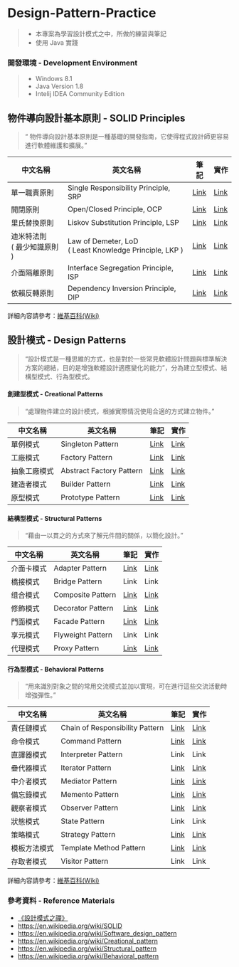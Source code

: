 # Design-Pattern-Practice
> - 本專案為學習設計模式之中，所做的練習與筆記
> - 使用 Java 實踐

### 開發環境 - Development Environment
> - Windows 8.1
> - Java Version 1.8
> - Intelij IDEA Community Edition

## 物件導向設計基本原則 - SOLID Principles
>“ 物件導向設計基本原則是一種基礎的開發指南，它使得程式設計師更容易進行軟體維護和擴展。”

| 中文名稱  | 英文名稱  | 筆記  | 實作  |
| ------------- | ------------- | ------------- |------------- |
| 單一職責原則  | Single Responsibility Principle, SRP  | [Link](https://github.com/kaiwen180509/Design-Pattern-Practice/blob/master/SOLID/SingleResponsibilityPrinciple/Notes.md "Link") | [Link](https://github.com/kaiwen180509/Design-Pattern-Practice/tree/master/SOLID/SingleResponsibilityPrinciple/Practice "Link") |
| 開閉原則  | Open/Closed Principle, OCP  | [Link](https://github.com/kaiwen180509/Design-Pattern-Practice/blob/master/SOLID/OpenClosedPrinciple/Notes.md "Link") | [Link](https://github.com/kaiwen180509/Design-Pattern-Practice/tree/master/SOLID/OpenClosedPrinciple/Practice "Link") |
| 里氏替換原則  | Liskov Substitution Principle, LSP  | [Link](https://github.com/kaiwen180509/Design-Pattern-Practice/blob/master/SOLID/LiskovSubstitutionPrinciple/Notes.md "Link") | [Link](https://github.com/kaiwen180509/Design-Pattern-Practice/tree/master/SOLID/LiskovSubstitutionPrinciple/Practice "Link") |
| 迪米特法則<br>( 最少知識原則 ) | Law of Demeter, LoD<br>( Least Knowledge Principle, LKP )  | [Link](https://github.com/kaiwen180509/Design-Pattern-Practice/blob/master/SOLID/LeastKnowledgePrinciple/Notes.md "Link") | [Link](https://github.com/kaiwen180509/Design-Pattern-Practice/tree/master/SOLID/LeastKnowledgePrinciple/Practice "Link") |
| 介面隔離原則  | Interface Segregation Principle, ISP  | [Link](https://github.com/kaiwen180509/Design-Pattern-Practice/blob/master/SOLID/InterfaceSegregationPrinciple/Notes.md "Link") | [Link](https://github.com/kaiwen180509/Design-Pattern-Practice/tree/master/SOLID/InterfaceSegregationPrinciple/Practice "Link") |
| 依賴反轉原則  | Dependency Inversion Principle, DIP  | [Link](https://github.com/kaiwen180509/Design-Pattern-Practice/blob/master/SOLID/DependencyInversionPrinciple/Notes.md "Link") | [Link](https://github.com/kaiwen180509/Design-Pattern-Practice/tree/master/SOLID/DependencyInversionPrinciple/Practice "Link") |

詳細內容請參考：[維基百科(Wiki)](https://en.wikipedia.org/wiki/SOLID)

## 設計模式 - Design Patterns
>“設計模式是一種思維的方式，也是對於一些常見軟體設計問題與標準解決方案的總結，目的是增強軟體設計適應變化的能力”，分為建立型模式、結構型模式、行為型模式。

#### 創建型模式 - Creational Patterns
>“處理物件建立的設計模式，根據實際情況使用合適的方式建立物件。”

| 中文名稱  | 英文名稱  | 筆記  | 實作  |
| ------------- | ------------- | ------------- |------------- |
| 單例模式  | Singleton Pattern  | [Link](https://github.com/kaiwen180509/Design-Pattern-Practice/blob/master/DesignPatterns/SingletonPattern/Notes.md "Link") | [Link](https://github.com/kaiwen180509/Design-Pattern-Practice/tree/master/DesignPatterns/SingletonPattern/Practice "Link") |
| 工廠模式  | Factory Pattern  | [Link](https://github.com/kaiwen180509/Design-Pattern-Practice/blob/master/DesignPatterns/FactoryPattern/Notes.md "Link") | [Link](https://github.com/kaiwen180509/Design-Pattern-Practice/tree/master/DesignPatterns/FactoryPattern/Practice "Link") |
| 抽象工廠模式  | Abstract Factory Pattern  | [Link](https://github.com/kaiwen180509/Design-Pattern-Practice/blob/master/DesignPatterns/AbstractFactoryPattern/Notes.md "Link") | [Link](https://github.com/kaiwen180509/Design-Pattern-Practice/tree/master/DesignPatterns/AbstractFactoryPattern/Practice "Link") |
| 建造者模式  | Builder Pattern  | [Link](https://github.com/kaiwen180509/Design-Pattern-Practice/blob/master/DesignPatterns/BuilderPattern/Notes.md "Link") | [Link](https://github.com/kaiwen180509/Design-Pattern-Practice/tree/master/DesignPatterns/BuilderPattern/Practice "Link") |
| 原型模式  | Prototype Pattern  | [Link](https://github.com/kaiwen180509/Design-Pattern-Practice/blob/master/DesignPatterns/PrototypePattern/Notes.md "Link") | [Link](https://github.com/kaiwen180509/Design-Pattern-Practice/tree/master/DesignPatterns/PrototypePattern/Practice "Link") |

#### 結構型模式 - Structural Patterns
>“藉由一以貫之的方式來了解元件間的關係，以簡化設計。”

| 中文名稱  | 英文名稱  | 筆記  | 實作  |
| ------------- | ------------- | ------------- |------------- |
| 介面卡模式  | Adapter Pattern  | [Link](https://github.com/kaiwen180509/Design-Pattern-Practice/blob/master/DesignPatterns/AdapterPattern/Notes.md "Link") | [Link](https://github.com/kaiwen180509/Design-Pattern-Practice/tree/master/DesignPatterns/AdapterPattern/Practice "Link") |
| 橋接模式  | Bridge Pattern  | Link  | Link  | 
| 组合模式  | Composite Pattern  | [Link](https://github.com/kaiwen180509/Design-Pattern-Practice/blob/master/DesignPatterns/CompositePattern/Notes.md "Link") | [Link](https://github.com/kaiwen180509/Design-Pattern-Practice/tree/master/DesignPatterns/CompositePattern/Practice "Link") |
| 修飾模式  | Decorator Pattern  | [Link](https://github.com/kaiwen180509/Design-Pattern-Practice/blob/master/DesignPatterns/DecoratorPattern/Notes.md "Link") | [Link](https://github.com/kaiwen180509/Design-Pattern-Practice/tree/master/DesignPatterns/DecoratorPattern/Practice "Link") |
| 門面模式  | Facade Pattern  | [Link](https://github.com/kaiwen180509/Design-Pattern-Practice/blob/master/DesignPatterns/FacadePattern/Notes.md "Link") | [Link](https://github.com/kaiwen180509/Design-Pattern-Practice/tree/master/DesignPatterns/FacadePattern/Practice "Link") |
| 享元模式  | Flyweight Pattern  | Link  | Link  | 
| 代理模式  | Proxy Pattern  | [Link](https://github.com/kaiwen180509/Design-Pattern-Practice/blob/master/DesignPatterns/ProxyPattern/Notes.md "Link") | [Link](https://github.com/kaiwen180509/Design-Pattern-Practice/tree/master/DesignPatterns/ProxyPattern/Practice "Link") |

#### 行為型模式 - Behavioral Patterns
>“用來識別對象之間的常用交流模式並加以實現，可在進行這些交流活動時增強彈性。”

| 中文名稱  | 英文名稱  | 筆記  | 實作  |
| ------------- | ------------- | ------------- |------------- |
| 責任鏈模式  | Chain of Responsibility Pattern  | [Link](https://github.com/kaiwen180509/Design-Pattern-Practice/blob/master/DesignPatterns/ChainOfResponsibilityPattern/Notes.md "Link") | [Link](https://github.com/kaiwen180509/Design-Pattern-Practice/tree/master/DesignPatterns/ChainOfResponsibilityPattern/Practice "Link") |
| 命令模式  | Command Pattern  | [Link](https://github.com/kaiwen180509/Design-Pattern-Practice/blob/master/DesignPatterns/CommandPattern/Notes.md "Link") | [Link](https://github.com/kaiwen180509/Design-Pattern-Practice/tree/master/DesignPatterns/CommandPattern/Practice "Link") |
| 直譯器模式  | Interpreter Pattern  | Link  | Link  | 
| 疊代器模式  | Iterator Pattern  | [Link](https://github.com/kaiwen180509/Design-Pattern-Practice/blob/master/DesignPatterns/IteratorPattern/Notes.md "Link") | [Link](https://github.com/kaiwen180509/Design-Pattern-Practice/tree/master/DesignPatterns/IteratorPattern/Practice "Link") |
| 中介者模式  | Mediator Pattern  | [Link](https://github.com/kaiwen180509/Design-Pattern-Practice/blob/master/DesignPatterns/MediatorPattern/Notes.md "Link") | [Link](https://github.com/kaiwen180509/Design-Pattern-Practice/tree/master/DesignPatterns/MediatorPattern/Practice "Link") |
| 備忘錄模式  | Memento Pattern  | [Link](https://github.com/kaiwen180509/Design-Pattern-Practice/blob/master/DesignPatterns/MementoPattern/Notes.md "Link") | [Link](https://github.com/kaiwen180509/Design-Pattern-Practice/tree/master/DesignPatterns/MementoPattern/Practice "Link") |
| 觀察者模式  | Observer Pattern  | [Link](https://github.com/kaiwen180509/Design-Pattern-Practice/blob/master/DesignPatterns/ObserverPattern/Notes.md "Link") | [Link](https://github.com/kaiwen180509/Design-Pattern-Practice/tree/master/DesignPatterns/ObserverPattern/Practice "Link") |
| 狀態模式  | State Pattern  | Link  | Link  | 
| 策略模式  | Strategy Pattern  | [Link](https://github.com/kaiwen180509/Design-Pattern-Practice/blob/master/DesignPatterns/StrategyPattern/Notes.md "Link") | [Link](https://github.com/kaiwen180509/Design-Pattern-Practice/tree/master/DesignPatterns/StrategyPattern/Practice "Link") |
| 模板方法模式  | Template Method Pattern  | [Link](https://github.com/kaiwen180509/Design-Pattern-Practice/blob/master/DesignPatterns/TemplateMethodPattern/Notes.md "Link") | [Link](https://github.com/kaiwen180509/Design-Pattern-Practice/tree/master/DesignPatterns/TemplateMethodPattern/Practice "Link") |
| 存取者模式  | Visitor Pattern  | Link  | Link  | 

詳細內容請參考：[維基百科(Wiki)](https://en.wikipedia.org/wiki/Software_design_pattern)

### 參考資料 - Reference Materials
- [《設計模式之禪》](http://www.books.com.tw/products/CN11096287 "《設計模式之禪》")
- https://en.wikipedia.org/wiki/SOLID
- https://en.wikipedia.org/wiki/Software_design_pattern
- https://en.wikipedia.org/wiki/Creational_pattern
- https://en.wikipedia.org/wiki/Structural_pattern
- https://en.wikipedia.org/wiki/Behavioral_pattern